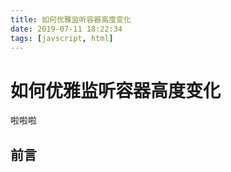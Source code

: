 ```yaml
---
title: 如何优雅监听容器高度变化
date: 2019-07-11 18:22:34
tags: [javscript, html]
---
```


# 如何优雅监听容器高度变化

啦啦啦

## 前言
